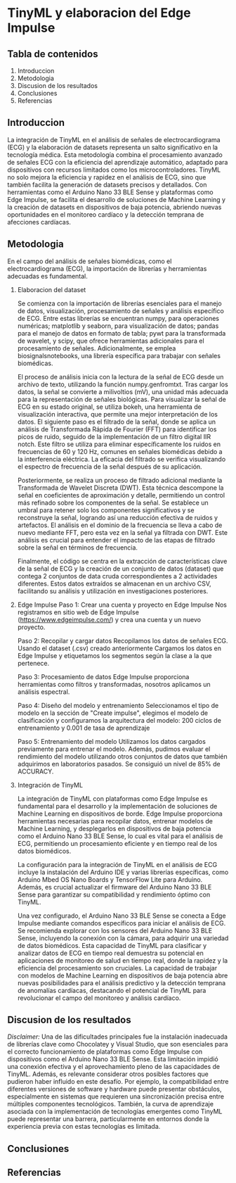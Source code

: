 # TinyML y elaboracion del Edge Impulse

## Tabla de contenidos
1. Introduccion
2. Metodologia
3. Discusion de los resultados
4. Conclusiones
5. Referencias

## Introduccion
La integración de TinyML en el análisis de señales de electrocardiograma (ECG) y la elaboración de datasets representa un salto significativo en la tecnología médica. Esta metodología combina el procesamiento avanzado de señales ECG con la eficiencia del aprendizaje automático, adaptado para dispositivos con recursos limitados como los microcontroladores. TinyML no solo mejora la eficiencia y rapidez en el análisis de ECG, sino que también facilita la generación de datasets precisos y detallados. Con herramientas como el Arduino Nano 33 BLE Sense y plataformas como Edge Impulse, se facilita el desarrollo de soluciones de Machine Learning y la creación de datasets en dispositivos de baja potencia, abriendo nuevas oportunidades en el monitoreo cardíaco y la detección temprana de afecciones cardíacas.

## Metodologia
En el campo del análisis de señales biomédicas, como el electrocardiograma (ECG), la importación de librerías y herramientas adecuadas es fundamental. 

1. Elaboracion del dataset

   Se comienza con la importación de librerías esenciales para el manejo de datos, visualización, procesamiento de señales y análisis específico de ECG. Entre estas librerías se encuentran numpy, para operaciones numéricas; matplotlib y seaborn, para visualización de datos; pandas para el manejo de datos en formato de tabla; pywt para la transformada de wavelet, y scipy, que ofrece herramientas adicionales para el procesamiento de señales. Adicionalmente, se emplea biosignalsnotebooks, una librería específica para trabajar con señales biomédicas.
   
   El proceso de análisis inicia con la lectura de la señal de ECG desde un archivo de texto, utilizando la función numpy.genfromtxt. Tras cargar los datos, la señal se convierte a milivoltios (mV), una unidad más adecuada para la representación de señales biológicas. Para visualizar la señal de ECG en su estado original, se utiliza bokeh, una herramienta de visualización interactiva, que permite una mejor interpretación de los datos. El siguiente paso es el filtrado de la señal, donde se aplica un análisis de Transformada Rápida de Fourier (FFT) para identificar los picos de ruido, seguido de la implementación de un filtro digital IIR notch. Este filtro se utiliza para eliminar específicamente los ruidos en frecuencias de 60 y 120 Hz, comunes en señales biomédicas debido a la interferencia eléctrica. La eficacia del filtrado se verifica visualizando el espectro de frecuencia de la señal después de su aplicación.
   
   Posteriormente, se realiza un proceso de filtrado adicional mediante la Transformada de Wavelet Discreta (DWT). Esta técnica descompone la señal en coeficientes de aproximación y detalle, permitiendo un control más refinado sobre los componentes de la señal. Se establece un umbral para retener solo los componentes significativos y se reconstruye la señal, logrando así una reducción efectiva de ruidos y artefactos. El análisis en el dominio de la frecuencia se lleva a cabo de nuevo mediante FFT, pero esta vez en la señal ya filtrada con DWT. Este análisis es crucial para entender el impacto de las etapas de filtrado sobre la señal en términos de frecuencia.
   
   Finalmente, el código se centra en la extracción de características clave de la señal de ECG y la creación de un conjunto de datos (dataset) que contega 2 conjuntos de data cruda correspondientes a 2 actividades diferentes. Estos datos extraídos se almacenan en un archivo CSV, facilitando su análisis y utilización en investigaciones posteriores.

2. Edge Impulse
   Paso 1: Crear una cuenta y proyecto en Edge Impulse
   Nos registramos en sitio web de Edge Impulse (https://www.edgeimpulse.com/) y crea una cuenta y un nuevo proyecto.

   Paso 2: Recopilar y cargar datos
   Recopilamos los datos de señales ECG. Usando el dataset (.csv) creado anteriormente
   Cargamos los datos en Edge Impulse y etiquetamos los segmentos según la clase a la que pertenece.

   Paso 3: Procesamiento de datos
   Edge Impulse proporciona herramientas como filtros y transformadas, nosotros aplicamos un análisis espectral.

   Paso 4: Diseño del modelo y entrenamiento
   Seleccionamos el tipo de modelo en la sección de "Create impulse", elegimos el modelo de clasificación y configuramos la arquitectura del modelo: 200 ciclos de entrenamiento y 0.001 de tasa de aprendizaje

   Paso 5: Entrenamiento del modelo
   Utilizamos los datos cargados previamente para entrenar el modelo. Además, pudimos evaluar el rendimiento del modelo utilizando otros conjuntos de datos que también adquirimos en laboratorios pasados. Se consiguió un nivel de 85% de ACCURACY.

4. Integración de TinyML

   La integración de TinyML con plataformas como Edge Impulse es fundamental para el desarrollo y la implementación de soluciones de Machine Learning en dispositivos de borde. Edge Impulse proporciona herramientas necesarias para recopilar datos, entrenar modelos de Machine Learning, y desplegarlos en dispositivos de baja potencia como el Arduino Nano 33 BLE Sense, lo cual es vital para el análisis de ECG, permitiendo un procesamiento eficiente y en tiempo real de los datos biomédicos.
   
   La configuración para la integración de TinyML en el análisis de ECG incluye la instalación del Arduino IDE y varias librerías específicas, como Arduino Mbed OS Nano Boards y TensorFlow Lite para Arduino. Además, es crucial actualizar el firmware del Arduino Nano 33 BLE Sense para garantizar su compatibilidad y rendimiento óptimo con TinyML.
   
   Una vez configurado, el Arduino Nano 33 BLE Sense se conecta a Edge Impulse mediante comandos específicos para iniciar el análisis de ECG. Se recomienda explorar con los sensores del Arduino Nano 33 BLE Sense, incluyendo la conexión con la cámara, para adquirir una variedad de datos biomédicos. Esta capacidad de TinyML para clasificar y analizar datos de ECG en tiempo real demuestra su potencial en aplicaciones de monitoreo de salud en tiempo real, donde la rapidez y la eficiencia del procesamiento son cruciales. La capacidad de trabajar con modelos de Machine Learning en dispositivos de baja potencia abre nuevas posibilidades para el análisis predictivo y la detección temprana de anomalías cardíacas, destacando el potencial de TinyML para revolucionar el campo del monitoreo y análisis cardíaco.

## Discusion de los resultados


*Disclaimer:* Una de las dificultades principales fue la instalación inadecuada de librerías clave como Chocolatey y Visual Studio, que son esenciales para el correcto funcionamiento de plataformas como Edge Impulse con dispositivos como el Arduino Nano 33 BLE Sense. Esta limitación impidió una conexión efectiva y el aprovechamiento pleno de las capacidades de TinyML. Además, es relevante considerar otros posibles factores que pudieron haber influido en este desafío. Por ejemplo, la compatibilidad entre diferentes versiones de software y hardware puede presentar obstáculos, especialmente en sistemas que requieren una sincronización precisa entre múltiples componentes tecnológicos. También, la curva de aprendizaje asociada con la implementación de tecnologías emergentes como TinyML puede representar una barrera, particularmente en entornos donde la experiencia previa con estas tecnologías es limitada.

## Conclusiones



## Referencias


